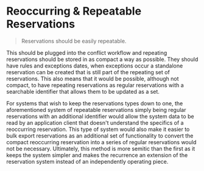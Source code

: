 Reoccurring & Repeatable Reservations
=====================================
> Reservations should be easily repeatable.

This should be plugged into the conflict workflow and repeating reservations
should be stored in as compact a way as possible. They should have rules and
exceptions dates, when exceptions occur a standalone reservation can be created
that is still part of the repeating set of reservations. This also means that
it would be possible, although not compact, to have repeating reservations as
regular reservations with a searchable identifier that allows them to be updated
as a set.

For systems that wish to keep the reservations types down to one, the
aforementioned system of repeatable reservations simply being regular
reservations with an additional identifier would allow the system data to be
read by an application client that doesn't understand the specifics of a
reoccurring reservation. This type of system would also make it easier to bulk
export reservations as an additional set of functionality to convert the compact
reoccurring reservation into a series of regular reservations would not be
necessary. Ultimately, this method is more semitic than the first as it keeps
the system simpler and makes the recurrence an extension of the reservation
system instead of an independently operating piece.
